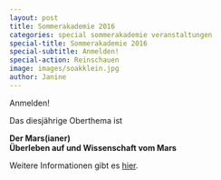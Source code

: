 ```yaml
---
layout: post
title: Sommerakademie 2016
categories: special sommerakademie veranstaltungen
special-title: Sommerakademie 2016
special-subtitle: Anmelden!
special-action: Reinschauen
image: images/soakklein.jpg
author: Janine
---
```

Anmelden!

Das diesjährige Oberthema ist

__Der Mars(ianer)__  
__Überleben auf und Wissenschaft vom Mars__

Weitere Informationen gibt es [hier](vereinsleben/soak.html).
